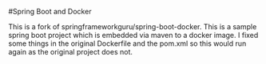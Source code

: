 #Spring Boot and Docker

This is a fork of springframeworkguru/spring-boot-docker.
This is a sample spring boot project which is embedded via maven to a docker image. 
I fixed some things in the original Dockerfile and the pom.xml so this would run again as the original project does not.
